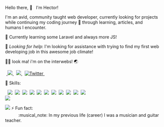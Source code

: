 <div class="main">

  Hello there, :wave: &nbsp; I'm Hector!

  I'm an avid, community taught web developer, currently looking for projects while continuing my coding journey 🚀 through learning, articles, and humans I encounter.

  :seedling: Currently learning some Laravel and always more JS!<br>
  
  🤔 *Looking for help*: I'm looking for assistance with trying to find my first web developing job in this awesome job climate!<br>

  ✋🏼 look ma! i'm on the interwebs! 🌏 <br>

  &nbsp;<a href="https://www.hectordelangel.rocks">
    <img src="https://img.shields.io/badge/Portfolio-800080?style=for-the-badge" class="image" />
  </a>&nbsp;
  <a href="https://www.linkedin.com/in/hectordelangel">
    <img src= "https://img.shields.io/badge/LinkedIn-0077B5?style=for-the-badge&logo=linkedin&logoColor=white" class="image" />
  </a>&nbsp;
  <a href="https://twitter.com/h3c70rdelan9el" target="_blank" />
    <img src="https://img.shields.io/badge/Twitter%20-%231DA1F2.svg?&style=for-the-badge&logo=Twitter&logoColor=white" alt="Twitter" class="image" />
  </a>&nbsp;

  💼 Skills:

  
  &nbsp;  <img class="image" src="https://img.shields.io/badge/-Javascript-F0DB4F?style=for-the-badge&logo=javascript&logoColor=black" />&nbsp;
    <img class="image" src="https://img.shields.io/badge/-Vue.js-35495E?style=for-the-badge&logo=vue.js&logoColor=4FC08D" />&nbsp;
    <img class="image" src="https://img.shields.io/badge/nuxt-00c58e?&style=for-the-badge&logo=nuxt.js&logoColor=000000" />&nbsp;
    <img class="image" src="https://img.shields.io/badge/Tailwind_CSS-38B2AC?style=for-the-badge&logo=tailwind-css&logoColor=white">&nbsp;
    <img class="image" src="https://img.shields.io/badge/gridsome-00a672?style=for-the-badge&logo=gridsome&logoColor=000000" />&nbsp;
    <img class="image" src="https://img.shields.io/badge/Laravel-FF2D20?style=for-the-badge&logo=laravel&logoColor=white" />&nbsp;
    <img class="image" src="https://img.shields.io/badge/Bootstrap-563D7C?style=for-the-badge&logo=bootstrap&logoColor=white" />&nbsp;
    <img class="image" src="https://img.shields.io/badge/CSS-239120?&style=for-the-badge&logo=css3&logoColor=white" />&nbsp;
    <img class="image" src="https://img.shields.io/badge/HTML5-E34F26?style=for-the-badge&logo=html5&logoColor=white" />&nbsp;
    <img class="image" src="https://img.shields.io/badge/Sass-CC6699?style=for-the-badge&logo=sass&logoColor=white">&nbsp;
    <img class="image" src="https://img.shields.io/badge/Netlify-00C7B7?style=for-the-badge&logo=netlify&logoColor=black">&nbsp;
  <br>
  <img class="image languages" src="https://github-readme-stats.vercel.app/api/top-langs/?username=h3c70rdelan9el&theme=blue-green" /><br>

  <img class="quotes" src="https://github-readme-quotes.herokuapp.com/quote?quoteCategory=fun&theme=dark" />
  ⚡ Fun fact:<br>
  &nbsp;&nbsp;&nbsp;&nbsp;&nbsp;&nbsp;&nbsp;&nbsp;&nbsp;&nbsp; :musical_note: In my previous life (career) I was a musician and guitar teacher.<br>
</div>
